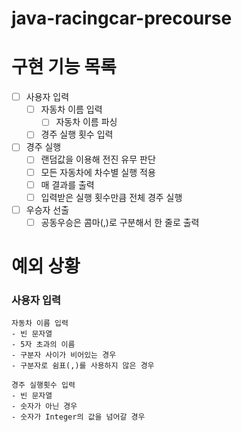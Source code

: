 # java-racingcar-precourse

# 구현 기능 목록

- [ ] 사용자 입력
    - [ ] 자동차 이름 입력
      - [ ] 자동차 이름 파싱
    - [ ] 경주 실행 횟수 입력
- [ ] 경주 실행
  - [ ] 랜덤값을 이용해 전진 유무 판단
  - [ ] 모든 자동차에 차수별 실행 적용
  - [ ] 매 결과를 출력
  - [ ] 입력받은 실행 횟수만큼 전체 경주 실행
- [ ] 우승자 선출
  - [ ] 공동우승은 콤마(,)로 구분해서 한 줄로 출력

# 예외 상황
### 사용자 입력
    자동차 이름 입력
    - 빈 문자열
    - 5자 초과의 이름
    - 구분자 사이가 비어있는 경우
    - 구분자로 쉼표(,)를 사용하지 않은 경우

    경주 실행횟수 입력
    - 빈 문자열
    - 숫자가 아닌 경우
    - 숫자가 Integer의 값을 넘어갈 경우
